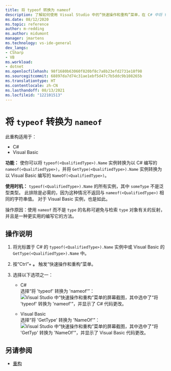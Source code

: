 ```yaml
---
title: 将 typeof 转换为 nameof
description: 了解如何使用 Visual Studio 中的“快速操作和重构”菜单，在 C# 中将 typeof 转换为 nameof，在 Visual Basic 中将 GetType 转换为 NameOf。
ms.date: 08/12/2020
ms.topic: reference
author: m-redding
ms.author: midumont
manager: jmartens
ms.technology: vs-ide-general
dev_langs:
- CSharp
- VB
ms.workload:
- dotnet
ms.openlocfilehash: 98f1680b63060f820bf8c7a8b23efd2731e18f98
ms.sourcegitcommit: 68897da7d74c31ae1ebf5d47c7b5ddc9b108265b
ms.translationtype: HT
ms.contentlocale: zh-CN
ms.lasthandoff: 08/13/2021
ms.locfileid: "122101513"
---
```

# <a name="convert-typeof-to-nameof"></a>将 `typeof` 转换为 `nameof`

此重构适用于：

- C#
- Visual Basic

**功能：** 使你可以将 `typeof(<QualifiedType>).Name` 实例转换为以 C# 编写的 `nameof(<QualifiedType>)`，并将 `GetType(<QualifiedType>).Name` 实例转换为以 Visual Basic 编写的 `NameOf(<QualifiedType>)`。

**使用时机：** `typeof(<QualifiedType>).Name` 的所有实例，其中 `someType` 不是泛型类型。 此排除是必需的，因为这种情况不返回与 `nameof(<QualifiedType>)` 相同的字符串值。 对于 Visual Basic 实例，也是如此。

操作原因：使用 `nameof` 而不是 `type` 的名称可避免与检索 `type` 对象有关的反射，并且是一种更实用的编写它的方法。

## <a name="how-to"></a>操作说明

1. 将光标置于 C# 的 `typeof(<QualifiedType>).Name` 实例中或 Visual Basic 的 `GetType(<QualifiedType>).Name` 中。

2. 按“Ctrl”+ **。** 触发“快速操作和重构”菜单。

3. 选择以下选项之一：

    - C#
      <br>选择“将 'typeof' 转换为 'nameof'”：![Visual Studio 中“快速操作和重构”菜单的屏幕截图，其中选中了“将 'typeof' 转换为 'nameof'”，并显示了 C# 代码更改。](media/convert-type-of.PNG)

    - Visual Basic
      <br>选择“将 'GetType' 转换为 'NameOf'”：![Visual Studio 中“快速操作和重构”菜单的屏幕截图，其中选中了“将 'GetTyp' 转换为 'NameOf'”，并显示了 Visual Basic 代码更改。](media/convert-get-type.PNG)

## <a name="see-also"></a>另请参阅

- [重构](../refactoring-in-visual-studio.md)
